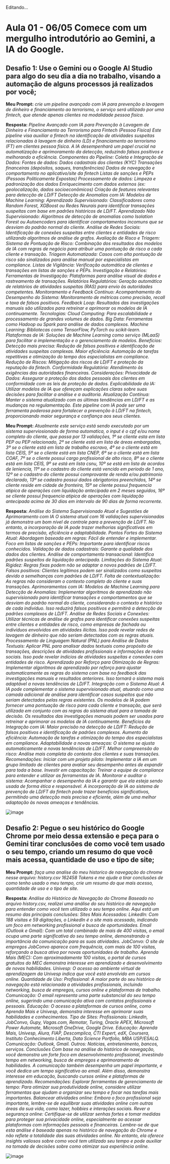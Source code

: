 Editando...

# Aula 01 - 06/05 Comece com um mergulho introdutório ao Gemini, a IA do Google.

## Desafio 1: Use o Gemini ou o Google AI Studio para algo do seu dia a dia no trabalho, visando a automação de alguns processos já realizados por você;

**Meu Prompt:** *crie um pipeline avançado com IA para prevenção a lavagem de dinheiro e financiamento ao terrorismo, o serviço será utilizado por uma fintech, que atende apenas clientes na modalidade pessoa fisica.*

**Resposta:** *Pipeline Avançado com IA para Prevenção à Lavagem de Dinheiro e Financiamento ao Terrorismo para Fintech (Pessoa Física)
Este pipeline visa auxiliar a fintech na identificação de atividades suspeitas relacionadas à lavagem de dinheiro (LD) e financiamento ao terrorismo (FT) em clientes pessoa física. A IA desempenhará um papel crucial na automatização e aprimoramento da detecção, reduzindo falsos positivos e melhorando a eficiência.
Componentes do Pipeline:
Coleta e Integração de Dados:
Fontes de dados:
Dados cadastrais dos clientes (KYC)
Transações financeiras (depósitos, saques, transferências)
Dados de navegação e comportamento no aplicativo/site da fintech
Listas de sanções e PEPs (Pessoas Politicamente Expostas)
Processamento de dados:
Limpeza e padronização dos dados
Enriquecimento com dados externos (ex: geolocalização, dados socioeconômicos)
Criação de features relevantes para detecção de LD/FT
Detecção de Anomalias com IA:
Modelos de Machine Learning:
Aprendizado Supervisionado:
Classificadores como Random Forest, XGBoost ou Redes Neurais para identificar transações suspeitas com base em padrões históricos de LD/FT.
Aprendizado Não Supervisionado:
Algoritmos de detecção de anomalias como Isolation Forest ou Autoencoders para identificar comportamentos incomuns que se desviam do padrão normal do cliente.
Análise de Redes Sociais:
Identificação de conexões suspeitas entre clientes e entidades de risco utilizando algoritmos de análise de grafos.
Avaliação de Risco e Triagem:
Sistema de Pontuação de Risco:
Combinação dos resultados dos modelos de IA com regras de negócio para atribuir uma pontuação de risco a cada cliente e transação.
Triagem Automatizada:
Casos com alta pontuação de risco são sinalizados para análise manual por especialistas em compliance.
Listas de Vigilância:
Verificação automática de clientes e transações em listas de sanções e PEPs.
Investigação e Relatórios:
Ferramentas de Investigação:
Plataformas para análise visual de dados e rastreamento de transações.
Relatórios Regulatórios:
Geração automática de relatórios de atividades suspeitas (RAS) para envio às autoridades competentes.
Monitoramento e Feedback Contínuo:
Acompanhamento do Desempenho do Sistema:
Monitoramento de métricas como precisão, recall e taxa de falsos positivos.
Feedback Loop:
Resultados das investigações manuais são utilizados para retreinar e aprimorar os modelos de IA continuamente.
Tecnologias:
Cloud Computing: Para escalabilidade e processamento de grandes volumes de dados.
Big Data: Ferramentas como Hadoop ou Spark para análise de dados complexos.
Machine Learning: Bibliotecas como TensorFlow, PyTorch ou scikit-learn.
Plataformas de IA: Soluções de Machine Learning como serviço (MLaaS) para facilitar a implementação e o gerenciamento de modelos.
Benefícios:
Detecção mais precisa: Redução de falsos positivos e identificação de atividades suspeitas complexas.
Maior eficiência: Automação de tarefas repetitivas e otimização do tempo dos especialistas em compliance.
Redução de Riscos: Mitigação dos riscos de LD/FT e proteção da reputação da fintech.
Conformidade Regulatória: Atendimento às exigências das autoridades financeiras.
Considerações:
Privacidade de Dados: Assegurar a proteção dos dados pessoais dos clientes em conformidade com as leis de proteção de dados.
Explicabilidade da IA: Utilizar modelos de IA que ofereçam explicações claras sobre suas decisões para facilitar a análise e a auditoria.
Atualização Contínua: Manter o sistema atualizado com as últimas tendências em LD/FT e as mudanças na regulamentação.
Este pipeline com IA pode ser uma ferramenta poderosa para fortalecer a prevenção à LD/FT na fintech, proporcionando maior segurança e confiança aos seus clientes.*

**Meu Prompt:** *Atualmente este serviço está sendo executado por um sistema superviosionado de forma automatica, o input é o cpf e/ou nome completo do cliente, que passa por 13 validações, 1º se cliente esta em lista PEP ou PEP relacionado, 2º se cliente está em lista de áreas embargadas, 3º se o cliente está em lista de trabalho escravo, 4º se o cliente está em lista CEIS, 5º se o cliente está em lista CNEP, 6º se o cliente está em lista COAF, 7º se o cliente possui cargo profissional de alto risco, 8º se o cliente está em lista CEIS, 9º se está em lista csnu, 10º se está em lista de acordos de leniencia, 11º se o cadastro do cliente está vencido em periodo de 1 ano, 12º se o cadastro do cliente possui comprovante de renda e/ou patrimonio declarado, 13º se cadastro possui dados obrigatorios preenchidos, 14º se cliente reside em cidade de fronteira, 15º se cliente possui frequencia atipica de operações com liquidação antecipada em 2 meses seguidos, 16º se cliente possui frequencia atipica de operações com liquidação antecipada acima de 30 dias em intervalo de 90 dias de forma recorrente.*

**Resposta:** *Análise do Sistema Supervisionado Atual e Sugestões de Aprimoramento com IA
O sistema atual com 16 validações supervisionadas já demonstra um bom nível de controle para a prevenção de LD/FT. No entanto, a incorporação de IA pode trazer melhorias significativas em termos de precisão, eficiência e adaptabilidade.
Pontos Fortes do Sistema Atual:
Abordagem baseada em regras: Fácil de entender e implementar.
Foco em listas de sanções e PEPs: Importante para identificar riscos conhecidos.
Validação de dados cadastrais: Garante a qualidade dos dados dos clientes.
Análise de comportamento transacional: Identifica padrões suspeitos de liquidação antecipada.
Limitações do Sistema Atual:
Rigidez: Regras fixas podem não se adaptar a novos padrões de LD/FT.
Falsos positivos: Clientes legítimos podem ser sinalizados como suspeitos devido a semelhanças com padrões de LD/FT.
Falta de contextualização: As regras não consideram o contexto completo do cliente e suas transações.
Aprimoramentos com IA:
Modelos de Machine Learning para Detecção de Anomalias:
Implementar algoritmos de aprendizado não supervisionado para identificar transações e comportamentos que se desviam do padrão normal do cliente, considerando o contexto e histórico de cada indivíduo.
Isso reduzirá falsos positivos e permitirá a detecção de padrões complexos de LD/FT.
Análise de Redes Sociais e Conexões:
Utilizar técnicas de análise de grafos para identificar conexões suspeitas entre clientes e entidades de risco, como empresas de fachada ou indivíduos envolvidos em atividades ilícitas.
Isso pode revelar redes de lavagem de dinheiro que não seriam detectadas com as regras atuais.
Processamento de Linguagem Natural (PNL) para Análise de Dados Textuais:
Aplicar PNL para analisar dados textuais como propósito de transações, descrições de atividades profissionais e informações de redes sociais.
Isso pode revelar indícios de atividades suspeitas e conexões com entidades de risco.
Aprendizado por Reforço para Otimização de Regras:
Implementar algoritmos de aprendizado por reforço para ajustar automaticamente as regras do sistema com base no feedback das investigações manuais e resultados anteriores.
Isso tornará o sistema mais adaptável a novas tendências de LD/FT.
Integração com o Sistema Atual:
A IA pode complementar o sistema supervisionado atual, atuando como uma camada adicional de análise para identificar casos suspeitos que não seriam detectados pelas regras existentes.
Os modelos de IA podem fornecer uma pontuação de risco para cada cliente e transação, que será utilizada em conjunto com as regras do sistema atual para a tomada de decisão.
Os resultados das investigações manuais podem ser usados para retreinar e aprimorar os modelos de IA continuamente.
Benefícios da Integração com IA:
Maior precisão na detecção de LD/FT: Redução de falsos positivos e identificação de padrões complexos.
Aumento da eficiência: Automação de tarefas e otimização do tempo dos especialistas em compliance.
Adaptabilidade a novas ameaças: O sistema se ajusta automaticamente a novas tendências de LD/FT.
Melhor compreensão do risco: Análise mais completa do contexto dos clientes e suas transações.
Recomendações:
Iniciar com um projeto piloto: Implementar a IA em um grupo limitado de clientes para avaliar seu desempenho antes de expandir para toda a base.
Investir em capacitação: Treinar a equipe de compliance para entender e utilizar as ferramentas de IA.
Monitorar e auditar o sistema: Acompanhar o desempenho da IA e garantir que ela esteja sendo usada de forma ética e responsável.
A incorporação de IA ao sistema de prevenção de LD/FT da fintech pode trazer benefícios significativos, permitindo uma detecção mais precisa e eficiente, além de uma melhor adaptação às novas ameaças e tendências.*

![image](https://github.com/fertorresf/alura_imersao_ia/assets/147047340/25fd4f32-d0d4-4371-bc6d-1a641b8334bd)


## Desafio 2: Pegue o seu histórico do Google Chrome por meio dessa extensão e peça para o Gemini tirar conclusões de como você tem usado o seu tempo, criando um resumo do que você mais acessa, quantidade de uso e tipo de site;

**Meu Prompt:** *faça uma analise do meu historico de navegação do chrome nesse arquivo:
history.csv
162458 Tokens
e me ajude a tirar conclusões de como tenho usado o meu tempo, crie um resumo do que mais acesso, quantidade de uso e o tipo de site.*

**Resposta:** *Análise do Histórico de Navegação do Chrome
Baseado no arquivo history.csv, realizei uma análise do seu histórico de navegação para entender como você tem utilizado o seu tempo online. Aqui está um resumo das principais conclusões:
Sites Mais Acessados:
LinkedIn: Com 188 visitas e 59 digitações, o LinkedIn é o site mais acessado, indicando um foco em networking profissional e busca de oportunidades.
Email (Outlook e Gmail): Com um total combinado de mais de 400 visitas, o email ocupa uma parte significativa do seu tempo online, demonstrando a importância da comunicação para as suas atividades.
JobConvo: O site de empregos JobConvo aparece com frequência, com mais de 100 visitas, reforçando a busca ativa por novas oportunidades de trabalho.
Aprenda Mais (MEC): Com aproximadamente 100 visitas, o portal de cursos gratuitos do MEC demonstra interesse em aprendizado e desenvolvimento de novas habilidades.
Univesp: O acesso ao ambiente virtual de aprendizagem da Univesp indica que você está envolvido em cursos online.
Quantidade de Uso:
Profissional: A maior parte do seu histórico de navegação está relacionada a atividades profissionais, incluindo networking, busca de empregos, cursos online e plataformas de trabalho.
Comunicação: O email representa uma parte substancial do seu tempo online, sugerindo uma comunicação ativa com contatos profissionais e pessoais.
Educação: O acesso a plataformas de cursos online, como Aprenda Mais e Univesp, demonstra interesse em aprimorar suas habilidades e conhecimentos.
Tipo de Sites:
Profissionais: LinkedIn, JobConvo, Gupy, Vagas.com, Remotar, Turing, Oracle APEX, Microsoft Power Automate, Microsoft OneDrive, Google Drive.
Educação: Aprenda Mais, Univesp, Alura, FIAP, Descomplica, CTI Expert, edX, Coursera, Instituto Conhecimento Liberta, Data Science Portfolio, MBA USP/ESALQ.
Comunicação: Outlook, Gmail.
Outros: Notícias, entretenimento, bancos, serviços.
Conclusões
Com base na análise do histórico de navegação, você demonstra um forte foco em desenvolvimento profissional, investindo tempo em networking, busca de empregos e aprimoramento de habilidades. A comunicação também desempenha um papel importante, e você dedica um tempo significativo ao email. Além disso, demonstra interesse em educação, buscando cursos online e plataformas de aprendizado.
Recomendações:
Explorar ferramentas de gerenciamento de tempo: Para otimizar sua produtividade online, considere utilizar ferramentas que ajudam a organizar seu tempo e focar nas tarefas mais importantes.
Balancear atividades online: Embora o foco profissional seja importante, lembre-se de equilibrar suas atividades online com outras áreas da sua vida, como lazer, hobbies e interações sociais.
Rever a segurança online: Certifique-se de utilizar senhas fortes e tomar medidas para proteger sua privacidade online, especialmente ao acessar plataformas com informações pessoais e financeiras.
Lembre-se de que esta análise é baseada apenas no histórico de navegação do Chrome e não reflete a totalidade das suas atividades online. No entanto, ela oferece insights valiosos sobre como você tem utilizado seu tempo e pode auxiliar na tomada de decisões sobre como otimizar sua experiência online.*

![image](https://github.com/fertorresf/alura_imersao_ia/assets/147047340/f1c1c66f-6469-4bba-8524-0f6c58fb138f)

